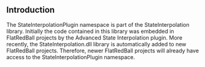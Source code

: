 ## Introduction

The StateInterpolationPlugin namespace is part of the StateInterpolation library. Initially the code contained in this library was embedded in FlatRedBall projects by the Advanced State Interpolation plugin. More recently, the StateInterpolation.dll library is automatically added to new FlatRedBall projects. Therefore, newer FlatRedBall projects will already have access to the StateInterpolationPlugin namespace.
